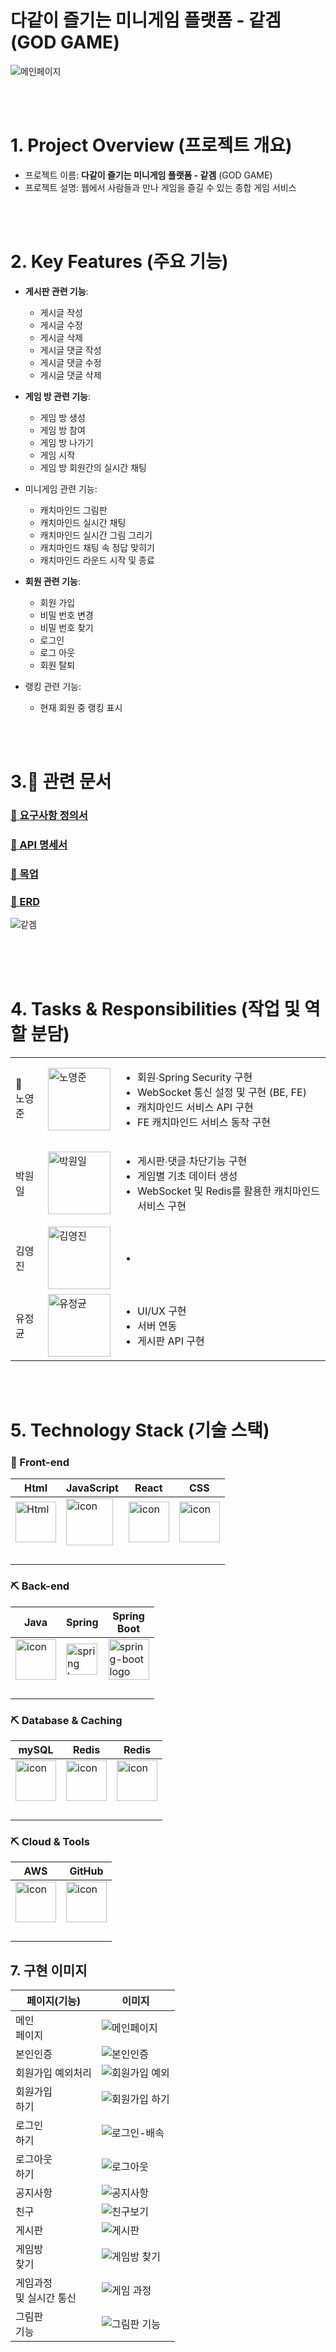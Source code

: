 # 다같이 즐기는 미니게임 플랫폼 - 같겜 (GOD GAME)

![메인페이지](https://github.com/user-attachments/assets/c66047f1-a940-4a1f-a22e-dee6e15c4153)

<br/>
<br/>

# 1. Project Overview (프로젝트 개요)

- 프로젝트 이름:    **다같이 즐기는 미니게임 플랫폼 - 같겜**  (GOD GAME)
- 프로젝트 설명:    웹에서 사람들과 만나 게임을 즐길 수 있는 종합 게임 서비스

<br/>
<br/>

# 2. Key Features (주요 기능)

- **게시판 관련 기능**:
    - 게시글 작성
    - 게시글 수정
    - 게시글 삭제
    - 게시글 댓글 작성
    - 게시글 댓글 수정
    - 게시글 댓글 삭제

- **게임 방 관련 기능**:
    - 게임 방 생성
    - 게임 방 참여
    - 게임 방 나가기
    - 게임 시작
    - 게임 방 회원간의 실시간 채팅

- 미니게임 관련 기능:
    - 캐치마인드 그림판
    - 캐치마인드 실시간 채팅
    - 캐치마인드 실시간 그림 그리기
    - 캐치마인드 채팅 속 정답 맞히기
    - 캐치마인드 라운드 시작 및 종료

- **회원 관련 기능**:
    - 회원 가입
    - 비밀 번호 변경
    - 비밀 번호 찾기
    - 로그인
    - 로그 아웃
    - 회원 탈퇴

- 랭킹 관련 기능:
    - 현재 회원 중 랭킹 표시

<br/>
<br/>

# 3.📝 관련 문서

### [📌 요구사항 정의서](https://docs.google.com/spreadsheets/d/1xIquU97u7FLaCzdQ7IQ_Gd_LWD4lePRd3PV9OQqzBtE/edit?gid=0#gid=0)

### [📌 API 명세서](https://docs.google.com/spreadsheets/d/1ha0STK_N42XSImCum-KUFX9bxTvhNb4hXmb0svQ9ovs/edit?usp=sharing)

### [📌 목업](https://www.figma.com/design/aUvTEyeOsTveeuSJIm8KqB/%EA%B0%99%EA%B2%9C?node-id=0-1&node-type=canvas&t=O5X0msGJeWmxdJZ8-0)

### [📌 ERD](https://dbdiagram.io/d/%EA%B0%99%EA%B2%9C-66f5f96e3430cb846cc5306f)

![같겜](https://github.com/user-attachments/assets/c0691d20-0291-4a59-9ca0-775c49184cd2)

<br>

<br/>
<br/>

# 4. Tasks & Responsibilities (작업 및 역할 분담)

|  |  |  |
| --- | --- | --- |
| 👑<br>   노영준 | <img src="https://github.com/user-attachments/assets/f39bd0e9-f755-4871-af99-69c3371c4141" alt="노영준" width="100"> | <ul><li>회원∙Spring Security 구현</li><li>WebSocket 통신 설정 및 구현 (BE, FE)</li><li>캐치마인드 서비스 API 구현</li></li><li>FE 캐치마인드 서비스 동작 구현  </li></ul> |
| 박원일 | <img src="https://github.com/user-attachments/assets/5e34d335-fead-47a9-89c2-e9da7dc840fe" alt="박원일" width="100"> | <ul><li>게시판∙댓글∙차단기능 구현</li><li> 게임별 기초 데이터 생성</li><li>WebSocket 및 Redis를 활용한 캐치마인드 서비스 구현</li></ul> |
| 김영진 | <img src="https://github.com/user-attachments/assets/7c176a31-3971-4268-af8b-d9068a443f2d" alt="김영진" width="100"> | <ul><li></li></ul> |
| 유정균 | <img src="https://github.com/user-attachments/assets/153721c5-8f8f-4dd2-a3f6-2dea79f96904" alt="유정균" width="100"> | <ul><li>UI/UX 구현</li><li>서버 연동</li><li>게시판 API 구현</li></ul> |

<br/>
<br/>

# 5. Technology Stack (기술 스택)

### 🔨 Front-end

| Html | JavaScript | React | CSS |
| --- | --- | --- | --- |
| <img alt="Html" src ="https://upload.wikimedia.org/wikipedia/commons/thumb/6/61/HTML5_logo_and_wordmark.svg/440px-HTML5_logo_and_wordmark.svg.png" width="65" height="65" /> | <div style="display: flex; align-items: flex-start;"><img src="https://techstack-generator.vercel.app/js-icon.svg" alt="icon" width="75" height="75" /></div> | <div style="display: flex; align-items: flex-start;"><img src="https://techstack-generator.vercel.app/react-icon.svg" alt="icon" width="65" height="65" /></div> | <div style="display: flex; align-items: flex-start;"><img src="https://github.com/user-attachments/assets/8e99f402-391a-45f6-9312-05be3ce887f0" alt="icon" width="65" height="65" /></div> |
| <br/> |  |  |  |

### ⛏ Back-end

| Java | Spring | Spring<br>Boot |
| --- | --- | --- |
| <div style="display: flex; align-items: flex-start;"><img src="https://techstack-generator.vercel.app/java-icon.svg" alt="icon" width="65" height="65" /></div> | <img alt="spring logo" src="https://www.vectorlogo.zone/logos/springio/springio-icon.svg" height="50" width="50" > | <img alt="spring-boot logo" src="https://t1.daumcdn.net/cfile/tistory/27034D4F58E660F616" width="65" height="65" > |
| <br/> |  |  |

### ⛏ Database & Caching

| mySQL | Redis | Redis |
| --- | --- | --- |
| <div style="display: flex; align-items: flex-start;"><img src="https://techstack-generator.vercel.app/mysql-icon.svg" alt="icon" width="65" height="65" /></div> | <div style="display: flex; align-items: flex-start;"><img src="https://github.com/user-attachments/assets/ee9ac300-f713-4b48-9bc2-9f5ec1774ae9" alt="icon" width="65" height="65" /></div> | <div style="display: flex; align-items: flex-start;"><img src="https://github.com/user-attachments/assets/780ec5d5-9990-4caa-a2b7-8d0af017e424" alt="icon" width="65" height="65" /></div> |
| <br/> |  |  |

### ⛏ Cloud & Tools

| AWS | GitHub |
| --- | --- |
| <div style="display: flex; align-items: flex-start;"><img src="https://techstack-generator.vercel.app/aws-icon.svg" alt="icon" width="65" height="65" /></div> | <div style="display: flex; align-items: flex-start;"><img src="https://github.com/user-attachments/assets/99385abd-987c-47bc-b63d-c949123c90e5" alt="icon" width="65" height="65" /></div> |
| <br/> |  |

## 7. 구현 이미지

| 페이지(기능)                | 이미지                                                                                                                          |
| ----------------------------- | ------------------------------------------------------------------------------------------------------------------------------- |
| 메인<br>페이지                   | ![메인페이지](https://github.com/user-attachments/assets/678eda64-dbc8-43ad-802d-b2c260858601)             |
| 본인인증                     | ![본인인증](https://github.com/user-attachments/assets/39f2b8d4-b221-4106-a121-97733ecc880c)             |
| 회원가입 예외처리        | ![회원가입 예외](https://github.com/user-attachments/assets/0f9641ef-59ca-4292-ad54-b4ba64276152)         |
| 회원가입<br>하기            | ![회원가입 하기](https://github.com/user-attachments/assets/c0406a43-6dd1-42b9-8ded-6afa97bf9fcb)           |
| 로그인<br>하기              | ![로그인-배속](https://github.com/user-attachments/assets/4b9fb1e6-bc51-4d09-86e4-aacd9af7b554) |
| 로그아웃<br>하기            | ![로그아웃](https://github.com/user-attachments/assets/d1db1d74-e06b-4665-9f12-9fd163c4ae73)              |
| 공지사항                    | ![공지사항](https://github.com/user-attachments/assets/01eefdcc-493a-4201-9b89-62c311fa399d)               |
| 친구                         | ![친구보기](https://github.com/user-attachments/assets/d809ff75-4ff2-4b52-889d-115e70f01d12)              |
| 게시판                      | ![게시판](https://github.com/user-attachments/assets/6765f7f7-8149-4ee0-9d7b-d98e8c18b54f)               |
| 게임방<br>찾기              | ![게임방 찾기](https://github.com/user-attachments/assets/24d70f86-a8ea-4ca6-b5b7-239367e72ecd)               |
| 게임과정<br>및 실시간 통신 | ![게임 과정](https://github.com/user-attachments/assets/85a6d92e-bd46-4812-b0ae-725f00e53340)               |
| 그림판<br>기능              | ![그림판 기능](https://github.com/user-attachments/assets/d288226d-dd24-4faa-b06d-d563cda547f1)               |




<br>
